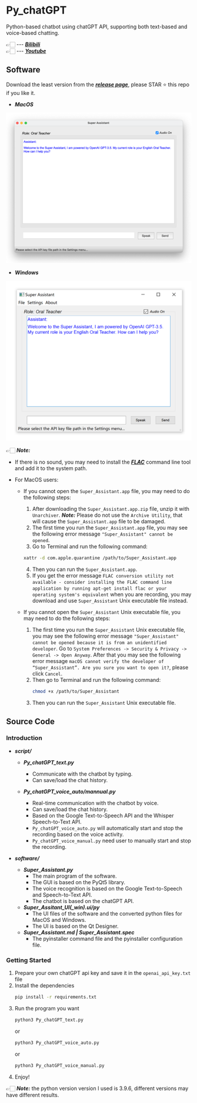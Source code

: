 # Py_chatGPT
Python-based chatbot using chatGPT API, supporting both text-based and voice-based chatting.   

👉🏻 --- [***Bilibili***](https://www.bilibili.com/video/BV1654y1M7By/)   
👉🏻 --- [***Youtube***](https://youtu.be/iyeYOZbsM9c)  

## Software
Download the least version from the [***release page***](https://github.com/aguang5241/Py_chatGPT/releases), please STAR ⭐️ this repo if you like it.

* ***MacOS***   
<div align=left><img src='https://raw.githubusercontent.com/aguang5241/Py_chatGPT/main/res/interface_mac.png' alt='' width='700'/></div>   

* ***Windows***
<div align=left><img src='https://raw.githubusercontent.com/aguang5241/Py_chatGPT/main/res/interface_win.png' alt='' width='700'/></div>

👉🏻 ***Note:*** 
* If there is no sound, you may need to install the [***FLAC***](https://xiph.org/flac/download.html) command line tool and add it to the system path.

* For MacOS users:

    * If you cannot open the `Super_Assistant.app` file, you may need to do the following steps:
        1. After downloading the `Super_Assistant.app.zip` file, unzip it with `Unarchiver`. ***Note:*** Please do not use the `Archive Utility`, that will cause the `Super_Assistant.app` file to be damaged.
        2. The first time you run the `Super_Assistant.app` file, you may see the following error message `"Super_Assistant" cannot be opened`.
        3. Go to Terminal and run the following command:
        ```bash
        xattr -d com.apple.quarantine /path/to/Super_Assistant.app
        ```
        4. Then you can run the `Super_Assistant.app`.
        5. If you get the error message `FLAC conversion utility not available - consider installing the FLAC command line application by running apt-get install flac or your operating system's equivalent` when you are recording, you may download and use `Super_Assistant` Unix executable file instead.

    * If you cannot open the `Super_Assistant` Unix executable file, you may need to do the following steps:
        1. The first time you run the `Super_Assistant` Unix executable file, you may see the following error message `"Super_Assistant" cannot be opened because it is from an unidentified developer`. Go to `System Preferences -> Security & Privacy -> General -> Open Anyway`. After that you may see the following error message `macOS cannot verify the developer of “Super_Assistant”. Are you sure you want to open it?`, please click `Cancel`.
        2. Then go to Terminal and run the following command:
            ```bash
            chmod +x /path/to/Super_Assistant
            ```
        3. Then you can run the `Super_Assistant` Unix executable file.

## Source Code
### Introduction
* ***script/***
    * ***Py_chatGPT_text.py***
        * Communicate with the chatbot by typing.
        * Can save/load the chat history.

    * ***Py_chatGPT_voice_auto/mannual.py***
        * Real-time communication with the chatbot by voice.
        * Can save/load the chat history.
        * Based on the Google Text-to-Speech API and the Whisper Speech-to-Text API.
        * `Py_chatGPT_voice_auto.py` will automatically start and stop the recording based on the voice activity.
        * `Py_chatGPT_voice_manual.py` need user to manually start and stop the recording.

* ***software/***
    * ***Super_Assistant.py***
        * The main program of the software.
        * The GUI is based on the PyQt5 library.
        * The voice recognition is based on the Google Text-to-Speech and Speech-to-Text API.
        * The chatbot is based on the chatGPT API.
    * ***Super_Assitant_UI(_win).ui/py***
        * The UI files of the software and the converted python files for MacOS and Windows.
        * The UI is based on the Qt Designer.
    * ***Super_Assistant.md | Super_Assistant.spec***
        * The pyinstaller command file and the pyinstaller configuration file.
    

### Getting Started
1. Prepare your own chatGPT api key and save it in the `openai_api_key.txt` file
2. Install the dependencies
    ```bash
    pip install -r requirements.txt
    ```
3. Run the program you want
    ```bash
    python3 Py_chatGPT_text.py
    ``` 
    or
    ```bash
    python3 Py_chatGPT_voice_auto.py
    ```
    or
    ```bash
    python3 Py_chatGPT_voice_manual.py
    ```
4. Enjoy!

👉🏻 ***Note:*** the python version version I used is 3.9.6, different versions may have different results.
